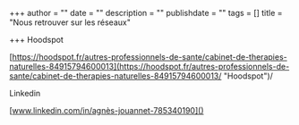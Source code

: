 +++
author = ""
date = ""
description = ""
publishdate = ""
tags = []
title = "Nous retrouver sur les réseaux"

+++
Hoodspot

[https://hoodspot.fr/autres-professionnels-de-sante/cabinet-de-therapies-naturelles-84915794600013](https://hoodspot.fr/autres-professionnels-de-sante/cabinet-de-therapies-naturelles-84915794600013/ "Hoodspot")/

Linkedin

[www.linkedin.com/in/agnès-jouannet-785340190]()